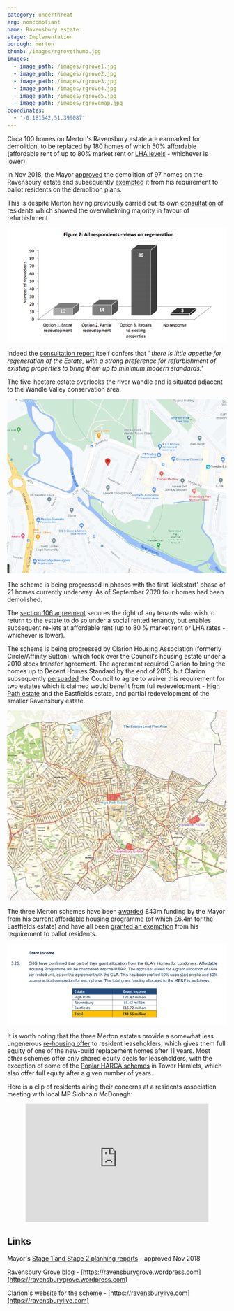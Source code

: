 ```yaml
---
category: underthreat
erg: noncompliant
name: Ravensbury estate
stage: Implementation 
borough: merton
thumb: /images/rgrovethumb.jpg
images:
  - image_path: /images/rgrove1.jpg
  - image_path: /images/rgrove2.jpg
  - image_path: /images/rgrove3.jpg
  - image_path: /images/rgrove4.jpg
  - image_path: /images/rgrove5.jpg
  - image_path: /images/rgrovemap.jpg
coordinates: 
  - '-0.181542,51.399087'
---
```

Circa 100 homes on Merton's Ravensbury estate are earmarked for demolition, to be replaced by 180 homes of which 50% affordable (affordable rent of up to 80% market rent or [LHA levels](https://www.gov.uk/government/publications/understanding-local-housing-allowances-rates-broad-rental-market-areas) - whichever is lower).

In Nov 2018, the Mayor [approved](https://www.london.gov.uk/sites/default/files/public%3A//public%3A//PAWS/media_id_437643///ravensbury_estate_report.pdf) the demolition of 97 homes on the Ravensbury estate and subsequently [exempted](/approved/ballotexemptions) it from his requirement to ballot residents on the demolition plans.

This is despite Merton having previously carried out its own [consultation](/images/mertonconsultation.pdf) of residents which showed the overwhelming majority in favour of refurbishment.

<img src="/images/ravensburyconsultation.png" class="img-fluid rounded img-thumbnail">

Indeed the [consultation report](/images/mertonconsultationreport.pdf) itself confers that _' there is little appetite for regeneration of the Estate, with a strong preference for refurbishment of existing properties to bring them up to minimum modern standards.'_

The five-hectare estate overlooks the river wandle and is situated adjacent to the Wandle Valley conservation area.

<img src="/images/rgrovemap.jpg" class="img-fluid rounded img-thumbnail">

The scheme is being progressed in phases with the first 'kickstart' phase of 21 homes currently underway. As of September 2020 four homes had been demolished.

The [section 106 agreement](/images/mertons106.pdf) secures the right of any tenants who wish to return to the estate to do so under a social rented tenancy, but enables subsequent re-lets at affordable rent (up to 80 % market rent or LHA rates - whichever is lower).

The scheme is being progressed by Clarion Housing Association (formerly Circle/Affinity Sutton), which took over the Council's housing estate under a 2010 stock transfer agreement. The agreement required Clarion to bring the homes up to Decent Homes Standard by the end of 2015, but Clarion subsequently [persuaded](https://www.merton.gov.uk/assets/Documents/04_merton_report_of_consultation_stage_2_estates_local_plan.pdf) the Council to agree to waiver this requirement for two estates which it claimed would benefit from full redevelopment - [High Path estate](/estates/merton/highpath/) and the Eastfields estate, and partial redevelopment of the smaller Ravensbury estate. 

<img src="/images/mertonestates.png" class="img-fluid rounded img-thumbnail">

The three Merton schemes have been [awarded](https://planning.merton.gov.uk/MVM.DMS/Planning%20Application/1000098000/1000098159/17P1721_Clarions%20Financial%20Viability%20Appraisal%20Summary%20Report.pdf) £43m funding by the Mayor from his current affordable housing programme (of which £6.4m for the Eastfields estate) and have all been [granted an exemption](https://www.london.gov.uk/sites/default/files/12.04.19_for_website_-_list_of_exemptions.pdf) from his requirement to ballot residents.

<img src="/images/mertongrant.png" class="img-fluid rounded img-thumbnail">

It is worth noting that the three Merton estates provide a somewhat less ungenerous [re-housing offer](http://35percent.org/img/mertonoffer.pdf) to resident leaseholders, which gives them full equity of one of the new-build replacement homes after 11 years. Most other schemes offer only shared equity deals for leaseholders, with the exception of some of the [Poplar HARCA schemes](https://estatewatch.london/estates/towerhamlets/teviot/) in Tower Hamlets, which also offer full equity after a given number of years.

Here is a clip of residents airing their concerns at a residents association meeting with local MP Siobhain McDonagh:

<center>
<iframe width="420" height="270" src="https://www.youtube.com/embed/v9qqNeneFl0" frameborder="0" allow="accelerometer; autoplay; clipboard-write; encrypted-media; gyroscope; picture-in-picture" allowfullscreen></iframe>
</center>

## Links

Mayor's [Stage 1 and Stage 2 planning reports](https://www.london.gov.uk/what-we-do/planning/planning-applications-and-decisions/planning-application-search/ravensbury-estate) - approved Nov 2018

Ravensbury Grove blog - [https://ravensburygrove.wordpress.com](https://ravensburygrove.wordpress.com)

Clarion's website for the scheme - [https://ravensburylive.com](https://ravensburylive.com)


